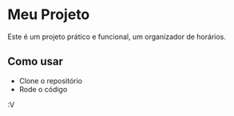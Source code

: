 # Meu Projeto
Este é um projeto prático e funcional, um organizador de horários.

## Como usar
- Clone o repositório
- Rode o código

:V
